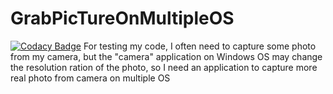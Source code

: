 # GrabPicTureOnMultipleOS
[![Codacy Badge](https://app.codacy.com/project/badge/Grade/70394b6aef1a44bba3d933456a30ebd7)](https://www.codacy.com/gh/luojunhui1/GrabPicTureOnMultipleOS/dashboard?utm_source=github.com&amp;utm_medium=referral&amp;utm_content=luojunhui1/GrabPicTureOnMultipleOS&amp;utm_campaign=Badge_Grade)
For testing my code, I often need to capture some photo from my camera, but the "camera" application on Windows OS may change the resolution ration of the photo, so I need an application to capture more real photo from camera on multiple OS
